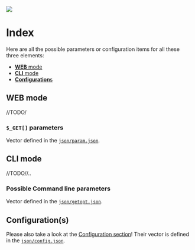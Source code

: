 <img src="https://kekse.biz/github.php?draw&override=github:count2">

# Index
Here are all the possible parameters or configuration items for all these three elements:

* [**WEB** mode](#web-mode)
* [**CLI** mode](#cli-mode)
* [**Configuration**s](#configurations)

## WEB mode
//TODO/

### `$_GET[]` parameters
Vector defined in the [`json/param.json`](../count2/json/param.json).

## CLI mode
//TODO//..

### Possible Command line parameters
Vector defined in the [`json/getopt.json`](../count2/json/getopt.json).

## Configuration(s)
Please also take a look at the [Configuration section](configuration.md)!
Their vector is defined in the [`json/config.json`](../count2/json/config.json).
